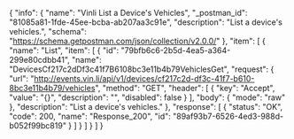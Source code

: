 {
  "info": {
    "name": "Vinli List a Device's Vehicles",
    "_postman_id": "81085a81-1fde-45ee-bcba-ab207aa3c91e",
    "description": "List a device's vehicles.",
    "schema": "https://schema.getpostman.com/json/collection/v2.0.0/"
  },
  "item": [
    {
      "name": "List",
      "item": [
        {
          "id": "79bfb6c6-2b5d-4ea5-a364-299e80cdbb41",
          "name": "DevicesCf217c2dDf3c41f7B6108bc3e11b4b79VehiclesGet",
          "request": {
            "url": "http://events.vin.li/api/v1/devices/cf217c2d-df3c-41f7-b610-8bc3e11b4b79/vehicles",
            "method": "GET",
            "header": [
              {
                "key": "Accept",
                "value": "{}",
                "description": "",
                "disabled": false
              }
            ],
            "body": {
              "mode": "raw"
            },
            "description": "List a device's vehicles."
          },
          "response": [
            {
              "status": "OK",
              "code": 200,
              "name": "Response_200",
              "id": "89af93b7-6526-4ed3-988d-b052f99bc819"
            }
          ]
        }
      ]
    }
  ]
}
